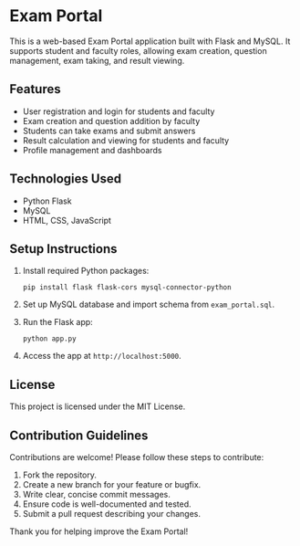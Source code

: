 # Exam Portal

This is a web-based Exam Portal application built with Flask and MySQL. It supports student and faculty roles, allowing exam creation, question management, exam taking, and result viewing.

## Features

- User registration and login for students and faculty
- Exam creation and question addition by faculty
- Students can take exams and submit answers
- Result calculation and viewing for students and faculty
- Profile management and dashboards

## Technologies Used

- Python Flask
- MySQL
- HTML, CSS, JavaScript

## Setup Instructions

1. Install required Python packages:
   ```
   pip install flask flask-cors mysql-connector-python
   ```

2. Set up MySQL database and import schema from `exam_portal.sql`.

3. Run the Flask app:
   ```
   python app.py
   ```

4. Access the app at `http://localhost:5000`.

## License

This project is licensed under the MIT License.

## Contribution Guidelines

Contributions are welcome! Please follow these steps to contribute:

1. Fork the repository.
2. Create a new branch for your feature or bugfix.
3. Write clear, concise commit messages.
4. Ensure code is well-documented and tested.
5. Submit a pull request describing your changes.

Thank you for helping improve the Exam Portal!
